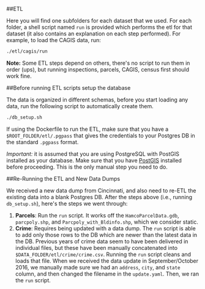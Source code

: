 ##ETL

Here you will find one subfolders for each dataset that we used. For each folder, a shell script named `run` is provided which performs the etl for that dataset (it also contains an explanation on each step performed). For example, to load the CAGIS data, run:

```bash
./etl/cagis/run
```

**Note:** Some ETL steps depend on others, there's no script to run them in order (ups), but running inspections, parcels, CAGIS, census first should work fine.

##Before running ETL scripts setup the database

The data is organized in different schemas, before you start loading any data, run the following script to automatically create them.

```bash
./db_setup.sh
```

If using the Dockerfile to run the ETL, make sure that you have a `$ROOT_FOLDER/etl/.pgpass` that gives the credentials to your Postgres DB in the standard `.pgpass` format.

*Important:* it is assumed that you are using PostgreSQL with PostGIS installed as your database. Make sure that you have [PostGIS](http://postgis.net/) installed before proceeding. This is the only manual step you need to do.

##Re-Running the ETL and New Data Dumps

We received a new data dump from Cincinnati, and also need to re-ETL the existing data into a blank Postgres DB. After the steps above (i.e., running `db_setup.sh`), here's the steps we went through:

1. **Parcels**: Run the `run` script. It works off the `HamcoParcelData.gdb`, `parcpoly.shp`, and `Parcpoly_with_Bldinfo.shp`, which we consider static.
2. **Crime**: Requires being updated with a data dump. The `run` script is able to add only those rows to the DB which are newer than the latest data in the DB. Previous years of crime data seem to have been delivered in individual files, but these have been manually concatenated into `$DATA_FOLDER/etl/crime/crime.csv`. Running the `run` script cleans and loads that file. When we received the data update in September/October 2016, we manually made sure we had an `address`, `city`, and `state` column, and then changed the filename in the `update.yaml`. Then, we ran the `run` script.
